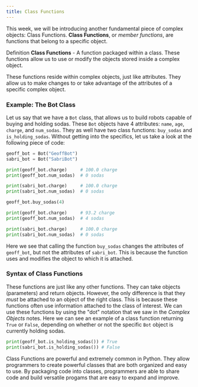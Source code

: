 ```yaml
---
title: Class Functions
---
```


This week, we will be introducing another fundamental piece of complex objects: Class Functions. **Class Functions**, or _member functions_, are functions that belong to a specific object.

<div class="definition-section" markdown="1">

<span class="definition-title">Definition</span>
**Class Functions** - A function packaged within a class. These functions allow us to use or modify the objects stored inside a complex object.

</div>

These functions reside within complex objects, just like attributes. They allow us to make changes to or take advantage of the attributes of a specific complex object.

### Example: The Bot Class

Let us say that we have a `Bot` class, that allows us to build robots capable of buying and holding sodas. These `Bot` objects have 4 attributes: `name`, `age`, `charge`, and `num_sodas`. They as well have two class functions: `buy_sodas` and `is_holding_sodas`. Without getting into the specifics, let us take a look at the following piece of code:

```python
geoff_bot = Bot("GeoffBot")
sabri_bot = Bot("SabriBot")

print(geoff_bot.charge)     # 100.0 charge
print(geoff_bot.num_sodas)  # 0 sodas

print(sabri_bot.charge)     # 100.0 charge
print(sabri_bot.num_sodas)  # 0 sodas

geoff_bot.buy_sodas(4)

print(geoff_bot.charge)     # 93.2 charge
print(geoff_bot.num_sodas)  # 4 sodas

print(sabri_bot.charge)     # 100.0 charge
print(sabri_bot.num_sodas)  # 0 sodas
```

Here we see that calling the function `buy_sodas` changes the attributes of `geoff_bot`, but not the attributes of `sabri_bot`. This is because the function uses and modifies the object to which it is attached.

### Syntax of Class Functions

These functions are just like any other functions. They can take objects (parameters) and return objects. However, the only difference is that they _must_ be attached to an object of the right class. This is because these functions often use information attached to the class of interest. We can use these functions by using the "dot" notation that we saw in the _Complex Objects_ notes. Here we can see an example of a class function returning `True` or `False`, depending on whether or not the specific `Bot` object is currently holding sodas.

```python
print(geoff_bot.is_holding_sodas()) # True
print(sabri_bot.is_holding_sodas()) # False
```

Class Functions are powerful and extremely common in Python. They allow programmers to create powerful classes that are both organized and easy to use. By packaging code into classes, programmers are able to share code and build versatile progams that are easy to expand and improve.

